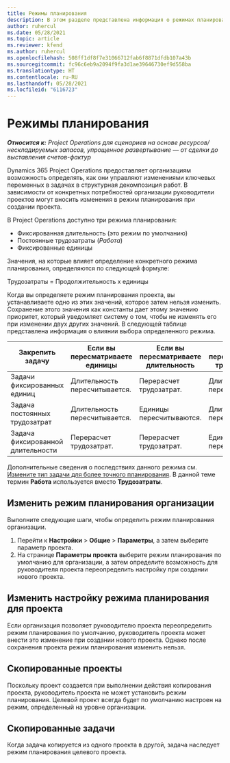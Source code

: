 ```yaml
---
title: Режимы планирования
description: В этом разделе представлена информация о режимах планирования.
author: ruhercul
ms.date: 05/28/2021
ms.topic: article
ms.reviewer: kfend
ms.author: ruhercul
ms.openlocfilehash: 508ff1df8f7e31066712fab6f8871dfdb107a43b
ms.sourcegitcommit: fc96c6eb9a2094f9fa3d1ae39646730ef9d558ba
ms.translationtype: HT
ms.contentlocale: ru-RU
ms.lasthandoff: 05/28/2021
ms.locfileid: "6116723"
---
```

# <a name="scheduling-modes"></a>Режимы планирования

_**Относится к:** Project Operations для сценариев на основе ресурсов/нескладируемых запасов, упрощенное развертывание — от сделки до выставления счетов-фактур_


Dynamics 365 Project Operations предоставляет организациям возможность определять, как они управляют изменениями ключевых переменных в задачах в структурная декомпозиция работ. В зависимости от конкретных потребностей организации руководители проектов могут вносить изменения в режим планирования при создании проекта.

В Project Operations доступно три режима планирования:

  - Фиксированная длительность (это режим по умолчанию)
  - Постоянные трудозатраты (*Работа*)
  - Фиксированные единицы

Значения, на которые влияет определение конкретного режима планирования, определяются по следующей формуле:

  Трудозатраты = Продолжительность x единицы

Когда вы определяете режим планирования проекта, вы устанавливаете одно из этих значений, которое затем нельзя изменить. Сохранение этого значения как константы дает этому значению приоритет, который уведомляет систему о том, чтобы не изменять его при изменении двух других значений. В следующей таблице представлена информация о влиянии выбора определенного режима.

| **Закрепить задачу**             | **Если вы пересматриваете единицы**   | **Если вы пересматриваете длительность** | **Если вы пересматриваете трудозатраты**  |
|----------------------|---------------------------|----------------------------|---------------------------|
| Задачи фиксированных единиц     | Длительность пересчитывается. | Перерасчет трудозатрат.    | Длительность пересчитывается. |
| Задача постоянных трудозатрат    | Длительность пересчитывается. | Единицы пересчитываются.    | Длительность пересчитывается. |
| Задача фиксированной длительности  | Перерасчет трудозатрат.   | Перерасчет трудозатрат.    | Единицы пересчитываются.   |

Дополнительные сведения о последствиях данного режима см. [Измените тип задачи для более точного планирования](https://support.microsoft.com/en-us/office/change-the-task-type-for-more-accurate-scheduling-b0b969ad-45bc-4e9e-8967-435587548a72). В данной теме термин **Работа** используется вместо **Трудозатраты**.

## <a name="change-the-organizations-scheduling-mode"></a>Изменить режим планирования организации

Выполните следующие шаги, чтобы определить режим планирования организации.

1. Перейти к **Настройки** \> **Общие** \> **Параметры**, а затем выберите параметр проекта. 
2. На странице **Параметры проекта** выберите режим планирования по умолчанию для организации, а затем определите возможность для руководителя проекта переопределить настройку при создании нового проекта.

## <a name="change-the-scheduling-mode-setting-on-a-project"></a>Изменить настройку режима планирования для проекта

Если организация позволяет руководителю проекта переопределить режим планирования по умолчанию, руководитель проекта может внести это изменение при создании нового проекта. Однако после сохранения проекта режим планирования изменить нельзя.

## <a name="copied-projects"></a>Скопированные проекты

Поскольку проект создается при выполнении действия копирования проекта, руководитель проекта не может установить режим планирования. Целевой проект всегда будет по умолчанию настроен на режим, определенный на уровне организации.

## <a name="copied-tasks"></a>Скопированные задачи

Когда задача копируется из одного проекта в другой, задача наследует режим планирования целевого проекта.
